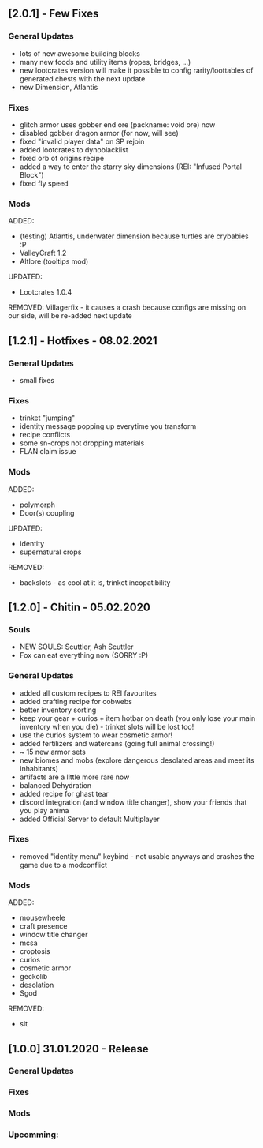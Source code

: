 ## [2.0.1] - Few Fixes
### General Updates
- lots of new awesome building blocks
- many new foods and utility items (ropes, bridges, ...)
- new lootcrates version will make it possible to config rarity/loottables of generated chests with the next update
- new Dimension, Atlantis
### Fixes
- glitch armor uses gobber end ore (packname: void ore) now
- disabled gobber dragon armor (for now, will see)
- fixed "invalid player data" on SP rejoin
- added lootcrates to dynoblacklist
- fixed orb of origins recipe
- added a way to enter the starry sky dimensions (REI: "Infused Portal Block")
- fixed fly speed

### Mods

ADDED:
- (testing) Atlantis, underwater dimension because turtles are crybabies :P
- ValleyCraft 1.2
- Altlore (tooltips mod)

UPDATED:
- Lootcrates 1.0.4

REMOVED:
Villagerfix - it causes a crash because configs are missing on our side, will be re-added next update




## [1.2.1] - Hotfixes - 08.02.2021
### General Updates
+ small fixes 

### Fixes
+ trinket "jumping"
+ identity message popping up everytime you transform
+ recipe conflicts
+ some sn-crops not dropping materials
+ FLAN claim issue

### Mods
ADDED:
+ polymorph 
+ Door(s) coupling

UPDATED:
+ identity
+ supernatural crops

REMOVED:
+ backslots - as cool at it is, trinket incopatibility  

## [1.2.0] - Chitin - 05.02.2020 
### Souls 
+ NEW SOULS: Scuttler, Ash Scuttler
+ Fox can eat everything now (SORRY :P)

### General Updates
+ added all custom recipes to REI favourites
+ added crafting recipe for cobwebs
+ better inventory sorting
+ keep your gear + curios + item hotbar on death (you only lose your main inventory when you die) - trinket slots will be lost too!
+ use the curios system to wear cosmetic armor!
+ added fertilizers and watercans (going full animal crossing!)
+ ~ 15 new armor sets
+ new biomes and mobs (explore dangerous desolated areas and meet its inhabitants)
+ artifacts are a little more rare now
+ balanced Dehydration
+ added recipe for ghast tear
+ discord integration (and window title changer), show your friends that you play anima
+ added Official Server to default Multiplayer

### Fixes
+ removed "identity menu" keybind - not usable anyways and crashes the game due to a modconflict

### Mods
ADDED:
+ mousewheele
+ craft presence
+ window title changer
+ mcsa
+ croptosis
+ curios
+ cosmetic armor
+ geckolib
+ desolation
+ Sgod

REMOVED:
+ sit 

## [1.0.0] 31.01.2020 - Release
### General Updates


### Fixes


### Mods


### Upcomming:
